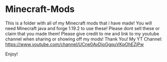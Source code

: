 # Minecraft-Mods
This is a folder with all of my Minecraft mods that i have made!
You will need Minecraft java and forge 1.19.2 to use these! Please dont sell these or claim that you made them! Please give credit to me and link to my youtube channel when sharing or showing off my mods! Thank You! My YT Channel: https://www.youtube.com/channel/UCne0AvDjoGgquVKpOhEZjPw

Enjoy!
